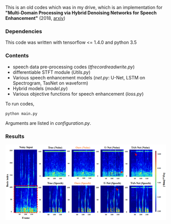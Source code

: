 This is an old codes which was in my drive, which is an implementation for 
**"Multi-Domain Processing via Hybrid Denoising Networks for Speech Enhancement"**
(2018, [arxiv](https://arxiv.org/abs/1812.08914))

### Dependencies
This code was written with tensorflow <= 1.4.0 and python 3.5

### Contents
- speech data pre-processing codes (*tfrecordreadwrite.py*)
- differentiable STFT module (*Utils.py*)
- Various speech enhancement models (*net.py*: U-Net, LSTM on Spectrogram, TasNet on waveform)
- Hybrid models (*model.py*)
- Various objective functions for speech enhancement (*loss.py*)

To run codes, 
```
python main.py
```

Arguments are listed in *configuration.py*.

### Results
![Spectrograms](./speech.PNG)

